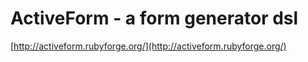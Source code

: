 <!--
id: 531915
link: http://tumblr.atmos.org/post/531915/activeform-a-form-generator-dsl
slug: activeform-a-form-generator-dsl
date: Mon Apr 02 2007 12:41:40 GMT-0700 (PDT)
publish: 2007-04-02
tags: 
title: ActiveForm - a form generator dsl
-->


ActiveForm - a form generator dsl
=================================

[http://activeform.rubyforge.org/](http://activeform.rubyforge.org/)


